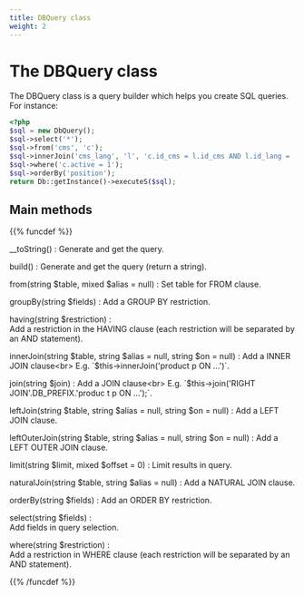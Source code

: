 ```yaml
---
title: DBQuery class
weight: 2
---
```


# The DBQuery class

The DBQuery class is a query builder which helps you create SQL queries. For instance:

```php
<?php
$sql = new DbQuery();
$sql->select('*');
$sql->from('cms', 'c');
$sql->innerJoin('cms_lang', 'l', 'c.id_cms = l.id_cms AND l.id_lang = '.(int)$id_lang);
$sql->where('c.active = 1');
$sql->orderBy('position');
return Db::getInstance()->executeS($sql);
```

## Main methods

{{% funcdef %}}

__toString()
: 
    Generate and get the query.

build()
: 
    Generate and get the query (return a string).

from(string $table, mixed $alias = null)
: 
    Set table for FROM clause.

groupBy(string $fields)
: 
    Add a GROUP BY restriction.

having(string $restriction)
: 	
    Add a restriction in the HAVING clause (each restriction will be separated by an AND statement).

innerJoin(string $table, string $alias = null, string $on = null)
:  
    Add a INNER JOIN clause<br>
    E.g. `$this->innerJoin('product p ON ...')`.

join(string $join)
:   
    Add a JOIN clause<br>
    E.g. `$this->join('RIGHT JOIN'.DB_PREFIX.'produc t p ON ...');`.

leftJoin(string $table, string $alias = null, string $on = null)
: 
    Add a LEFT JOIN clause.

leftOuterJoin(string $table, string $alias = null, string $on = null)
: 
    Add a LEFT OUTER JOIN clause.

limit(string $limit, mixed $offset = 0)
: 
    Limit results in query.

naturalJoin(string $table, string $alias = null)
: 
    Add a NATURAL JOIN clause.

orderBy(string $fields)
: 
    Add an ORDER BY restriction.

select(string $fields)
:  
    Add fields in query selection.

where(string $restriction)
:  
    Add a restriction in WHERE clause (each restriction will be separated by an AND statement).

{{% /funcdef %}}
